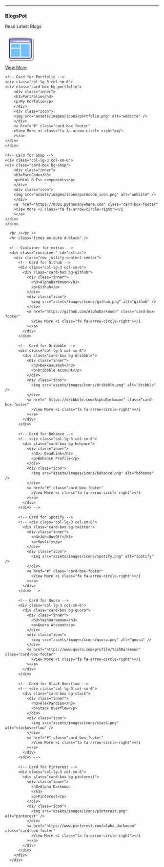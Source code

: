 <!-- Lines section -->
<hr class="lines mx-auto d-block" />

<!-- Container for website media -->
<div class="container" id="web-media">
<div class="row justify-content-center">
    <!-- Card for BlogsHot -->
    <div class="col-lg-3 col-sm-6">
    <div class="card-box bg-website">
        <div class="inner">
        <h3>BlogsPot</h3>
        <p>Read Latest Blogs</p>
        </div>
        <div class="icon">
        <img src="assets/images/icons/web.png" alt="website" />
        </div>
        <a href="#" class="card-box-footer"
        >View More <i class="fa fa-arrow-circle-right"></i
        ></a>
    </div>
    </div>

    <!-- Card for Portfolio -->
    <div class="col-lg-3 col-sm-6">
    <div class="card-box bg-portfolio">
        <div class="inner">
        <h3>PortFolio</h3>
        <p>My Porfolio</p>
        </div>
        <div class="icon">
        <img src="assets/images/icons/portfolio.png" alt="website" />
        </div>
        <a href="#" class="card-box-footer"
        >View More <i class="fa fa-arrow-circle-right"></i
        ></a>
    </div>
    </div>

    <!-- Card for Shop -->
    <div class="col-lg-3 col-sm-6">
    <div class="card-box bg-shop">
        <div class="inner">
        <h3>PureCode</h3>
        <p>Html & Css components</p>
        </div>
        <div class="icon">
        <img src="assets/images/icons/purecode_icon.png" alt="website" />
        </div>
        <a  href="https://0001.pythonanywhere.com" class="card-box-footer"
        >View More <i class="fa fa-arrow-circle-right"></i
        ></a>
    </div>
    </div>
</div>
</div>





































<!-- Lines section -->
      <br /><br />
      <hr class="lines mx-auto d-block" />

      <!-- Container for extras -->
      <div class="container" id="extras">
        <div class="row justify-content-center">
          <!-- Card for Github -->
          <div class="col-lg-3 col-sm-6">
            <div class="card-box bg-github">
              <div class="inner">
                <h3>AlphaDarkmoon</h3>
                <p>Github</p>
              </div>
              <div class="icon">
                <img src="assets/images/icons/github.png" alt="github" />
              </div>
              <a href="https://github.com/AlphaDarkmoon" class="card-box-footer"
                >View More <i class="fa fa-arrow-circle-right"></i
              ></a>
            </div>
          </div>

          <!-- Card for Dribbble -->
          <div class="col-lg-3 col-sm-6">
            <div class="card-box bg-dribbble">
              <div class="inner">
                <h3>RekkusuYash</h3>
                <p>Dribbble Account</p>
              </div>
              <div class="icon">
                <img src="assets/images/icons/dribbble.png" alt="dribble" />
              </div>
              <a href=" https://dribbble.com/AlphaDarkmoon" class="card-box-footer"
                >View More <i class="fa fa-arrow-circle-right"></i
              ></a>
            </div>
          </div>

          <!-- Card for Behance -->
          <!-- <div class="col-lg-3 col-sm-6">
            <div class="card-box bg-behance">
              <div class="inner">
                <h3>⚠️ DeadLink</h3>
                <p>Behance Profile</p>
              </div>
              <div class="icon">
                <img src="assets/images/icons/behance.png" alt="behance" />
              </div>
              <a href="#" class="card-box-footer"
                >View More <i class="fa fa-arrow-circle-right"></i
              ></a>
            </div>
          </div> -->

          <!-- Card for Spotify -->
          <!-- <div class="col-lg-3 col-sm-6">
            <div class="card-box bg-twitter">
              <div class="inner">
                <h3>JohnDoeOff</h3>
                <p>Spotify</p>
              </div>
              <div class="icon">
                <img src="assets/images/icons/spotify.png" alt="spotify" />
              </div>
              <a href="#" class="card-box-footer"
                >View More <i class="fa fa-arrow-circle-right"></i
              ></a>
            </div>
          </div> -->

          <!-- Card for Quora -->
          <div class="col-lg-3 col-sm-6">
            <div class="card-box bg-quora">
              <div class="inner">
                <h3>YashDarkmoon</h3>
                <p>Quora Account</p>
              </div>
              <div class="icon">
                <img src="assets/images/icons/quora.png" alt="quora" />
              </div>
              <a href="https://www.quora.com/profile/YashDarkmoon" class="card-box-footer"
                >View More <i class="fa fa-arrow-circle-right"></i
              ></a>
            </div>
          </div>

          <!-- Card for Stack Overflow -->
          <!-- <div class="col-lg-3 col-sm-6">
            <div class="card-box bg-stack">
              <div class="inner">
                <h3>AlexPandian</h3>
                <p>Stack Overflow</p>
              </div>
              <div class="icon">
                <img src="assets/images/icons/stack.png" alt="stackoverflow" />
              </div>
              <a href="#" class="card-box-footer"
                >View More <i class="fa fa-arrow-circle-right"></i
              ></a>
            </div>
          </div> -->

          <!-- Card for Pinterest -->
          <div class="col-lg-3 col-sm-6">
            <div class="card-box bg-pinterest">
              <div class="inner">
                <h3>Alpha Darkmoon
                </h3>
                <p>Pinterest</p>
              </div>
              <div class="icon">
                <img src="assets/images/icons/pinterest.png" alt="pinterest" />
              </div>
              <a href="https://www.pinterest.com/alpha_darkmoon" class="card-box-footer"
                >View More <i class="fa fa-arrow-circle-right"></i
              ></a>
            </div>
          </div>
        </div>
      </div>